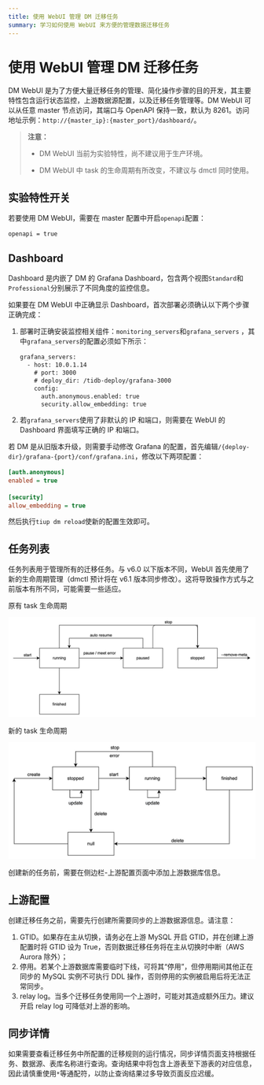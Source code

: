 ```yaml
---
title: 使用 WebUI 管理 DM 迁移任务
summary: 学习如何使用 WebUI 来方便的管理数据迁移任务
---
```


# 使用 WebUI 管理 DM 迁移任务

DM WebUI 是为了方便大量迁移任务的管理、简化操作步骤的目的开发，其主要特性包含运行状态监控，上游数据源配置，以及迁移任务管理等。DM WebUI 可以从任意 master 节点访问，其端口与 OpenAPI 保持一致，默认为 8261。访问地址示例：`http://{master_ip}:{master_port}/dashboard/`。

> **注意：**
>
> - DM WebUI 当前为实验特性，尚不建议用于生产环境。
> 
> - DM WebUI 中 task 的生命周期有所改变，不建议与 dmctl 同时使用。

## 实验特性开关

若要使用 DM WebUI，需要在 master 配置中开启`openapi`配置：

```
openapi = true
```

## Dashboard

Dashboard 是内嵌了 DM 的 Grafana Dashboard，包含两个视图`Standard`和`Professional`分别展示了不同角度的监控信息。

如果要在 DM WebUI 中正确显示 Dashboard，首次部署必须确认以下两个步骤正确完成：

1. 部署时正确安装监控相关组件：`monitoring_servers`和`grafana_servers` ，其中`grafana_servers`的配置必须如下所示：

    ```
    grafana_servers:
      - host: 10.0.1.14
        # port: 3000
        # deploy_dir: /tidb-deploy/grafana-3000
        config:
          auth.anonymous.enabled: true
          security.allow_embedding: true
    ```

2. 若`grafana_servers`使用了非默认的 IP 和端口，则需要在 WebUI 的 Dashboard 界面填写正确的 IP 和端口。

若 DM 是从旧版本升级，则需要手动修改 Grafana 的配置，首先编辑`/{deploy-dir}/grafana-{port}/conf/grafana.ini`，修改以下两项配置：

```ini
[auth.anonymous]
enabled = true

[security]
allow_embedding = true
```

然后执行`tiup dm reload`使新的配置生效即可。

## 任务列表

任务列表用于管理所有的迁移任务。与 v6.0 以下版本不同，WebUI 首先使用了新的生命周期管理（dmctl 预计将在 v6.1 版本同步修改）。这将导致操作方式与之前版本有所不同，可能需要一些适应。

原有 task 生命周期

![dm-task-state-old](/media/dm/dm-task-state-old.jpg)

新的 task 生命周期

![dm-task-state-new](/media/dm/dm-task-state-new.jpg)

创建新的任务前，需要在侧边栏-上游配置页面中添加上游数据库信息。

## 上游配置

创建迁移任务之前，需要先行创建所需要同步的上游数据源信息。请注意：

1. GTID。如果存在主从切换，请务必在上游 MySQL 开启 GTID，并在创建上游配置时将 GTID 设为 True，否则数据迁移任务将在主从切换时中断（AWS Aurora 除外）；
2. 停用。若某个上游数据库需要临时下线，可将其“停用”，但停用期间其他正在同步的 MySQL 实例不可执行 DDL 操作，否则停用的实例被启用后将无法正常同步。
3. relay log。当多个迁移任务使用同一个上游时，可能对其造成额外压力。建议开启 relay log 可降低对上游的影响。

## 同步详情

如果需要查看迁移任务中所配置的迁移规则的运行情况，同步详情页面支持根据任务、数据源、表库名称进行查询。查询结果中将包含上游表至下游表的对应信息，因此请慎重使用`*`等通配符，以防止查询结果过多导致页面反应迟缓。
